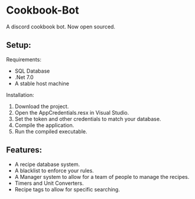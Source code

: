 # Cookbook-Bot
A discord cookbook bot. Now open sourced.

## Setup:
  Requirements:
  * SQL Database
  * .Net 7.0
  * A stable host machine

  Installation:
  1. Download the project.
  2. Open the AppCredentials.resx in Visual Studio.
  3. Set the token and other credentials to match your database.
  4. Compile the application.
  5. Run the compiled executable.

## Features:
  * A recipe database system.
  * A blacklist to enforce your rules.
  * A Manager system to allow for a team of people to manage the recipes.
  * Timers and Unit Converters.
  * Recipe tags to allow for specific searching.
